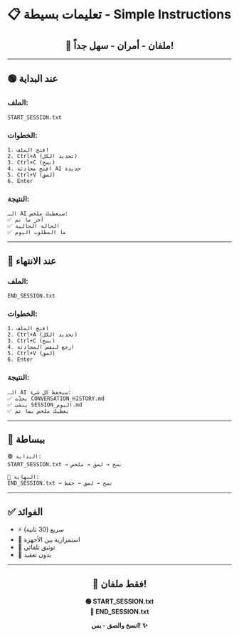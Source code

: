 # 📋 تعليمات بسيطة - Simple Instructions

<div align="center">

## 💚 ملفان - أمران - سهل جداً!

</div>

---

## 🟢 عند البداية

### الملف:
```
START_SESSION.txt
```

### الخطوات:
```
1. افتح الملف
2. Ctrl+A (تحديد الكل)
3. Ctrl+C (نسخ)
4. افتح محادثة AI جديدة
5. Ctrl+V (لصق)
6. Enter
```

### النتيجة:
```
الـ AI سيعطيك ملخص:
✅ آخر ما تم
✅ الحالة الحالية
✅ ما المطلوب اليوم
```

---

## 🔴 عند الانتهاء

### الملف:
```
END_SESSION.txt
```

### الخطوات:
```
1. افتح الملف
2. Ctrl+A (تحديد الكل)
3. Ctrl+C (نسخ)
4. ارجع لنفس المحادثة
5. Ctrl+V (لصق)
6. Enter
```

### النتيجة:
```
الـ AI سيحفظ كل شيء:
✅ يحدّث CONVERSATION_HISTORY.md
✅ ينشئ SESSION_اليوم.md
✅ يعطيك ملخص بما تم
```

---

## 🎯 ببساطة

```
🟢 البداية:
START_SESSION.txt → نسخ → لصق → ملخص

🔴 النهاية:
END_SESSION.txt → نسخ → لصق → حفظ
```

---

## ✅ الفوائد

- ⚡ سريع (30 ثانية)
- 🔄 استمرارية بين الأجهزة
- 📝 توثيق تلقائي
- 🎯 بدون تعقيد

---

<div align="center">

## 🎉 فقط ملفان!

**🟢 START_SESSION.txt**  
**🔴 END_SESSION.txt**

**انسخ والصق - بس! ✨**

</div>

